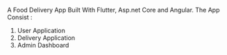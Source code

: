 A Food Delivery App Built With Flutter, Asp.net Core and Angular. The App Consist :
1. User Application
2. Delivery Application
3. Admin Dashboard
